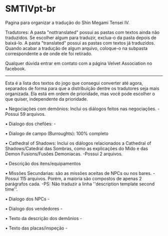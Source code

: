 # SMTIVpt-br
Pagina para organizar a tradução do Shin Megami Tensei IV.

Tradutores: A pasta "nottranslated" possui as pastas com textos ainda não traduzidos. Se escolher algum para traduzir, exclua-o da pasta depois de baixá-lo.
            A pasta "translated" possui as pastas com textos já traduzidos. Quando acabar a tradução de algum arquivo, coloque-o na subpasta correspondente a de onde ele foi retirado.

Qualquer dúvida entrar em contato com a página Velvet Association no facebook.

----

Esta é a lista dos textos do jogo que consegui converter até agora, separados de forma para que a distribuição dentre os tradutores seja mais organizada. Ela está em ordem de prioridade, mas você pode escolher o que quiser, independente da prioridade.


•	Negociações com demônios: Inclui os diálogos feitos nas negociações.
	-Possui 59 arquivos.


•	Dialogo dos chefões:
	-


•	Dialogo de campo (Burroughts): 100% completo
          

•	Cathedral of Shadows: Inclui os diálogos relacionados a Cathedral of Shadows/Catedral das Sombras, como as explicações do               Mido e das Demon Fusions/Fusões Demoniacas.
	-Possui 2 arquivos.

•	Descrição dos itens/equipamentos	


•	Missões Secundarias: são as missões aceitas de NPCs ou nos bares.
	-Possui 115 arquivos. Porém, a maioria são compostos de apenas 2 parágrafos cada. 
	-PS: Não traduzir a linha ''description template second time''.

•	Dialogo dos NPCs
            -	

•	Dialogo dos vendedores
            -	

•	Texto da descrição dos demônios
            -	

•	Texto das placas/inspeção
            -	

